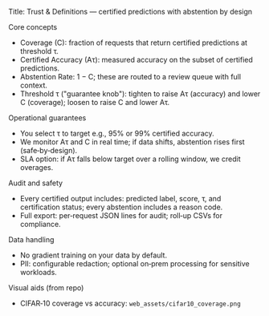 Title: Trust & Definitions — certified predictions with abstention by design

Core concepts
- Coverage (C): fraction of requests that return certified predictions at threshold τ.
- Certified Accuracy (Aτ): measured accuracy on the subset of certified predictions.
- Abstention Rate: 1 − C; these are routed to a review queue with full context.
- Threshold τ ("guarantee knob"): tighten to raise Aτ (accuracy) and lower C (coverage); loosen to raise C and lower Aτ.

Operational guarantees
- You select τ to target e.g., 95% or 99% certified accuracy.
- We monitor Aτ and C in real time; if data shifts, abstention rises first (safe‑by‑design).
- SLA option: if Aτ falls below target over a rolling window, we credit overages.

Audit and safety
- Every certified output includes: predicted label, score, τ, and certification status; every abstention includes a reason code.
- Full export: per‑request JSON lines for audit; roll‑up CSVs for compliance.

Data handling
- No gradient training on your data by default.
- PII: configurable redaction; optional on‑prem processing for sensitive workloads.

Visual aids (from repo)
- CIFAR‑10 coverage vs accuracy: `web_assets/cifar10_coverage.png`

